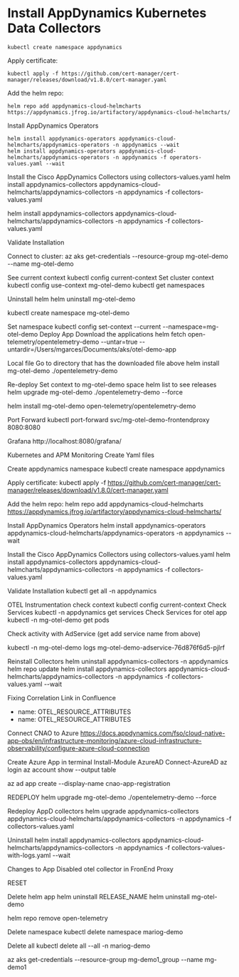 # Install AppDynamics Kubernetes Data Collectors 

```
kubectl create namespace appdynamics
```

Apply certificate:
```
kubectl apply -f https://github.com/cert-manager/cert-manager/releases/download/v1.8.0/cert-manager.yaml
```

Add the helm repo:
```
helm repo add appdynamics-cloud-helmcharts https://appdynamics.jfrog.io/artifactory/appdynamics-cloud-helmcharts/
```

Install AppDynamics Operators
```
helm install appdynamics-operators appdynamics-cloud-helmcharts/appdynamics-operators -n appdynamics --wait
helm install appdynamics-operators appdynamics-cloud-helmcharts/appdynamics-operators -n appdynamics -f operators-values.yaml --wait
```

Install the Cisco AppDynamics Collectors using collectors-values.yaml
helm install appdynamics-collectors appdynamics-cloud-helmcharts/appdynamics-collectors -n appdynamics -f collectors-values.yaml

helm install appdynamics-collectors appdynamics-cloud-helmcharts/appdynamics-collectors -n appdynamics -f collectors-values.yaml

Validate Installation

Connect to cluster:
az aks get-credentials --resource-group mg-otel-demo --name mg-otel-demo

See current context
kubectl config current-context
Set cluster context
kubectl config use-context mg-otel-demo
kubectl get namespaces

Uninstall helm
helm uninstall mg-otel-demo

kubectl create namespace mg-otel-demo

Set namespace
kubectl config set-context --current --namespace=mg-otel-demo
Deploy App
Download the applications
helm fetch open-telemetry/opentelemetry-demo --untar=true --untardir=/Users/mgarces/Documents/aks/otel-demo-app

Local file
Go to directory that has the downloaded file above
helm install mg-otel-demo ./opentelemetry-demo

Re-deploy
Set context to mg-otel-demo space
helm list to see releases
helm upgrade mg-otel-demo ./opentelemetry-demo --force


helm install mg-otel-demo open-telemetry/opentelemetry-demo


Port Forward
kubectl port-forward svc/mg-otel-demo-frontendproxy 8080:8080

Grafana
http://localhost:8080/grafana/


Kubernetes and APM Monitoring
Create Yaml files

Create appdynamics namespace
kubectl create namespace appdynamics

Apply certificate:
kubectl apply -f https://github.com/cert-manager/cert-manager/releases/download/v1.8.0/cert-manager.yaml

Add the helm repo:
helm repo add appdynamics-cloud-helmcharts https://appdynamics.jfrog.io/artifactory/appdynamics-cloud-helmcharts/

Install AppDynamics Operators
helm install appdynamics-operators appdynamics-cloud-helmcharts/appdynamics-operators -n appdynamics --wait

Install the Cisco AppDynamics Collectors using collectors-values.yaml
helm install appdynamics-collectors appdynamics-cloud-helmcharts/appdynamics-collectors -n appdynamics -f collectors-values.yaml

Validate Installation
kubectl get all -n appdynamics

OTEL Instrumentation
check context
kubectl config current-context
Check Services
kubectl -n appdynamics get services
Check Services for otel app
kubectl -n mg-otel-demo get pods

Check activity with AdService (get add service name from above)

kubectl -n mg-otel-demo logs mg-otel-demo-adservice-76d876f6d5-pjlrf


Reinstall Collectors
helm uninstall appdynamics-collectors -n appdynamics
helm repo update
helm install appdynamics-collectors appdynamics-cloud-helmcharts/appdynamics-collectors -n appdynamics -f collectors-values.yaml --wait


Fixing Correlation
Link in Confluence
- name: OTEL_RESOURCE_ATTRIBUTES
- name: OTEL_RESOURCE_ATTRIBUTES

Connect CNAO to Azure
https://docs.appdynamics.com/fso/cloud-native-app-obs/en/infrastructure-monitoring/azure-cloud-infrastructure-observability/configure-azure-cloud-connection

Create Azure App in terminal
Install-Module AzureAD
Connect-AzureAD
az login
az account show --output table

az ad app create --display-name cnao-app-registration

REDEPLOY
helm upgrade mg-otel-demo ./opentelemetry-demo --force

Redeploy AppD collectors
helm upgrade appdynamics-collectors appdynamics-cloud-helmcharts/appdynamics-collectors -n appdynamics -f collectors-values.yaml

Uninstall
helm install appdynamics-collectors appdynamics-cloud-helmcharts/appdynamics-collectors -n appdynamics -f collectors-values-with-logs.yaml --wait

Changes to App
Disabled otel collector in FronEnd Proxy

RESET

Delete helm app
helm uninstall RELEASE_NAME
helm uninstall mg-otel-demo

helm repo remove open-telemetry

Delete namespace
kubectl delete namespace mariog-demo

Delete all
kubectl delete all --all -n mariog-demo

az aks get-credentials --resource-group mg-demo1_group --name mg-demo1
